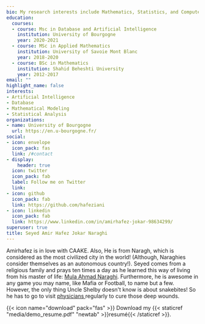 ```yaml
---
bio: My research interests include Mathematics, Statistics, and Computer Science.
education:
  courses:
  - course: Msc in Database and Artificial Intelligence
    institution: University of Bourgogne
    year: 2020-2021
  - course: MSc in Applied Mathematics
    institution: University of Savoie Mont Blanc
    year: 2018-2020
  - course: BSc in Mathematics 
    institution: Shahid Beheshti University
    year: 2012-2017
email: ""
highlight_name: false
interests:
- Artificial Intelligence
- Database
- Mathematical Modeling
- Statistical Analysis
organizations:
- name: University of Bourgogne
  url: https://en.u-bourgogne.fr/
social:
- icon: envelope
  icon_pack: fas
  link: /#contact
- display:
    header: true
  icon: twitter
  icon_pack: fab
  label: Follow me on Twitter
  link: 
- icon: github
  icon_pack: fab
  link: https://github.com/hafeziani
- icon: linkedin
  icon_pack: fab
  link: https://www.linkedin.com/in/amirhafez-jokar-98634299/
superuser: true
title: Seyed Amir Hafez Jokar Naraghi
---
```


Amirhafez is in love with CAAKE. Also, He is from Naragh, which is considered as the most civilized city in the world! (Although, Naraghies consider themselves as an autonomous country!). Seyed comes from a religious family and prays ten times a day as he learned this way of living from his master of life: <a href="https://hawzah.net/fa/Note/View/53279/%D9%86%DA%AF%D8%A7%D9%87%DB%8C-%D8%A8%D9%87-%D8%B3%DB%8C%D8%B1%D9%87-%D8%AA%D8%A8%D9%84%DB%8C%D8%BA%DB%8C-%D9%85%D8%B1%D8%AD%D9%88%D9%85-%D8%B9%D9%84%D8%A7%D9%85%D9%87-%D9%85%D9%84%D8%A7-%D8%A7%D8%AD%D9%85%D8%AF-%D9%86%D8%B1%D8%A7%D9%82%DB%8C-%D8%B1%D8%AD%D9%85%D9%87-%D8%A7%D9%84%D9%84%D9%87">Mula Ahmad Naraghi</a>. Furthermore, he is awesome in any game you may name, like Mafia or Football, to name but a few. However, the only thing Uncle Shelby doesn't know is about snakebites! So he has to go to visit <a href = "https://www.instagram.com/ilar.jam/">physicians </a> regularly to cure those deep wounds.

{{< icon name="download" pack="fas" >}} Download my {{< staticref "media/demo_resume.pdf" "newtab" >}}resumé{{< /staticref >}}.
